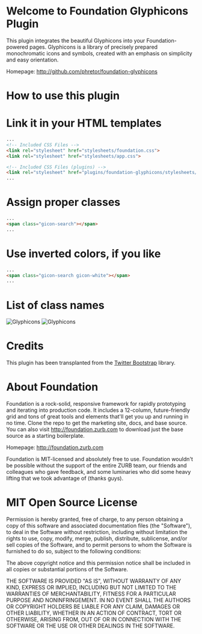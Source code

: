 Welcome to Foundation Glyphicons Plugin
=======================================

This plugin integrates the beautiful Glyphicons into your Foundation-powered pages. Glyphicons is a library of precisely prepared monochromatic icons and symbols, created with an emphasis on simplicity and easy orientation.

Homepage: http://github.com/phretor/foundation-glyphicons

How to use this plugin
======================

# Link it in your HTML templates

```html
...
<!-- Included CSS Files -->
<link rel="stylesheet" href="stylesheets/foundation.css">
<link rel="stylesheet" href="stylesheets/app.css">

<!-- Included CSS Files (plugins) -->
<link rel="stylesheet" href="plugins/foundation-glyphicons/stylesheets/foundation-glyphicons.css">
...
```

# Assign proper classes

```html
...
<span class="gicon-search"></span>
...
```

# Use inverted colors, if you like

```html
...
<span class="gicon-search gicon-white"></span>
...
```

List of class names
===================

![Glyphicons](https://github.com/phretor/foundation-glyphicons/raw/master/images/glyphicons-list-1.png)
![Glyphicons](https://github.com/phretor/foundation-glyphicons/raw/master/images/glyphicons-list-2.png)


Credits
=======

This plugin has been transplanted from the [Twitter Bootstrap](http://twitter.github.com/bootstrap/base-css.html?#icons) library.


About Foundation
================

Foundation is a rock-solid, responsive framework for rapidly prototyping and iterating into production code. It includes a 12-column, future-friendly grid and tons of great tools and elements that'll get you up and running in no time. Clone the repo to get the marketing site, docs, and base source. You can also visit http://foundation.zurb.com to download just the base source as a starting boilerplate.

Homepage: http://foundation.zurb.com

Foundation is MIT-licensed and absolutely free to use. Foundation wouldn't be possible without the support of the entire ZURB team, our friends and colleagues who gave feedback, and some luminaries who did some heavy lifting that we took advantage of (thanks guys).


MIT Open Source License
=======================

Permission is hereby granted, free of charge, to any person obtaining a copy of this software and associated documentation files (the "Software"), to deal in the Software without restriction, including without limitation the rights to use, copy, modify, merge, publish, distribute, sublicense, and/or sell copies of the Software, and to permit persons to whom the Software is furnished to do so, subject to the following conditions:

The above copyright notice and this permission notice shall be included in all copies or substantial portions of the Software.

THE SOFTWARE IS PROVIDED "AS IS", WITHOUT WARRANTY OF ANY KIND, EXPRESS OR IMPLIED, INCLUDING BUT NOT LIMITED TO THE WARRANTIES OF MERCHANTABILITY, FITNESS FOR A PARTICULAR PURPOSE AND NONINFRINGEMENT. IN NO EVENT SHALL THE AUTHORS OR COPYRIGHT HOLDERS BE LIABLE FOR ANY CLAIM, DAMAGES OR OTHER LIABILITY, WHETHER IN AN ACTION OF CONTRACT, TORT OR OTHERWISE, ARISING FROM, OUT OF OR IN CONNECTION WITH THE SOFTWARE OR THE USE OR OTHER DEALINGS IN THE SOFTWARE.
